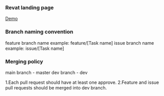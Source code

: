 ### Revat landing page
[Demo](https://app.netlify.com/sites/revat-staging)

### Branch naming convention
feature branch name example: feature/[Task name]
issue branch name example: issue/[Task name]

### Merging policy
main branch - master
dev branch - dev

1.Each pull request should have at least one approve.
2.Feature and issue pull requests should be merged into dev branch.

